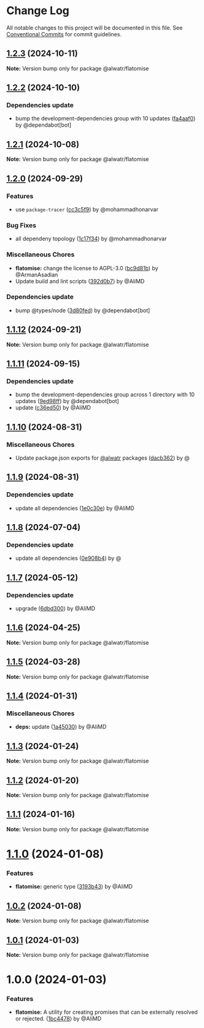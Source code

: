 # Change Log

All notable changes to this project will be documented in this file.
See [Conventional Commits](https://conventionalcommits.org) for commit guidelines.

## [1.2.3](https://github.com/Alwatr/nanolib/compare/@alwatr/flatomise@1.2.2...@alwatr/flatomise@1.2.3) (2024-10-11)

**Note:** Version bump only for package @alwatr/flatomise

## [1.2.2](https://github.com/Alwatr/nanolib/compare/@alwatr/flatomise@1.2.1...@alwatr/flatomise@1.2.2) (2024-10-10)

### Dependencies update

* bump the development-dependencies group with 10 updates ([fa4aaf0](https://github.com/Alwatr/nanolib/commit/fa4aaf04c907ecae06aa14000ce35216170c15ad)) by @dependabot[bot]

## [1.2.1](https://github.com/Alwatr/nanolib/compare/@alwatr/flatomise@1.2.0...@alwatr/flatomise@1.2.1) (2024-10-08)

**Note:** Version bump only for package @alwatr/flatomise

## [1.2.0](https://github.com/Alwatr/nanolib/compare/@alwatr/flatomise@1.1.12...@alwatr/flatomise@1.2.0) (2024-09-29)

### Features

* use `package-tracer` ([cc3c5f9](https://github.com/Alwatr/nanolib/commit/cc3c5f9c1a3d03f0d81b46835665f16a0426fd0d)) by @mohammadhonarvar

### Bug Fixes

* all dependeny topology ([1c17f34](https://github.com/Alwatr/nanolib/commit/1c17f349adf3e98e2a80ab2da4f0f81028dc9c5f)) by @mohammadhonarvar

### Miscellaneous Chores

* **flatomise:** change the license to AGPL-3.0 ([bc9d81b](https://github.com/Alwatr/nanolib/commit/bc9d81b7a3f62113559be6dbd002cf4f2e301583)) by @ArmanAsadian
* Update build and lint scripts ([392d0b7](https://github.com/Alwatr/nanolib/commit/392d0b71f446bce336b0256119a80f07aff794ba)) by @AliMD

### Dependencies update

* bump @types/node ([3d80fed](https://github.com/Alwatr/nanolib/commit/3d80fedaf720af792feb060c2f81c737ebb84e11)) by @dependabot[bot]

## [1.1.12](https://github.com/Alwatr/nanolib/compare/@alwatr/flatomise@1.1.11...@alwatr/flatomise@1.1.12) (2024-09-21)

**Note:** Version bump only for package @alwatr/flatomise

## [1.1.11](https://github.com/Alwatr/nanolib/compare/@alwatr/flatomise@1.1.10...@alwatr/flatomise@1.1.11) (2024-09-15)

### Dependencies update

* bump the development-dependencies group across 1 directory with 10 updates ([9ed98ff](https://github.com/Alwatr/nanolib/commit/9ed98ffd0668d5a36e255c82edab3af53bffda8f)) by @dependabot[bot]
* update ([c36ed50](https://github.com/Alwatr/nanolib/commit/c36ed50f68da2f5608ccd96119963a16cfacb4ce)) by @AliMD

## [1.1.10](https://github.com/Alwatr/nanolib/compare/@alwatr/flatomise@1.1.9...@alwatr/flatomise@1.1.10) (2024-08-31)

### Miscellaneous Chores

* Update package.json exports for [@alwatr](https://github.com/alwatr) packages ([dacb362](https://github.com/Alwatr/nanolib/commit/dacb362b145e3c51b4aba00ff643687a3fac11d2)) by @

## [1.1.9](https://github.com/Alwatr/nanolib/compare/@alwatr/flatomise@1.1.8...@alwatr/flatomise@1.1.9) (2024-08-31)

### Dependencies update

* update all dependencies ([1e0c30e](https://github.com/Alwatr/nanolib/commit/1e0c30e6a3a8e19deb5185814e24ab6c08dca573)) by @AliMD

## [1.1.8](https://github.com/Alwatr/nanolib/compare/@alwatr/flatomise@1.1.7...@alwatr/flatomise@1.1.8) (2024-07-04)

### Dependencies update

* update all dependencies ([0e908b4](https://github.com/Alwatr/nanolib/commit/0e908b476a6b976ec2447f864c8cafcbb8a0f099)) by @

## [1.1.7](https://github.com/Alwatr/nanolib/compare/@alwatr/flatomise@1.1.6...@alwatr/flatomise@1.1.7) (2024-05-12)

### Dependencies update

* upgrade ([6dbd300](https://github.com/Alwatr/nanolib/commit/6dbd300642c9bcc9e7d0b281e244bf1b06eb1c38)) by @AliMD

## [1.1.6](https://github.com/Alwatr/nanolib/compare/@alwatr/flatomise@1.1.5...@alwatr/flatomise@1.1.6) (2024-04-25)

**Note:** Version bump only for package @alwatr/flatomise

## [1.1.5](https://github.com/Alwatr/nanolib/compare/@alwatr/flatomise@1.1.4...@alwatr/flatomise@1.1.5) (2024-03-28)

**Note:** Version bump only for package @alwatr/flatomise

## [1.1.4](https://github.com/Alwatr/nanolib/compare/@alwatr/flatomise@1.1.3...@alwatr/flatomise@1.1.4) (2024-01-31)

### Miscellaneous Chores

* **deps:** update ([1a45030](https://github.com/Alwatr/nanolib/commit/1a450305440b710a300787d4ca24b1ed8c6a39d7)) by @AliMD

## [1.1.3](https://github.com/Alwatr/nanolib/compare/@alwatr/flatomise@1.1.2...@alwatr/flatomise@1.1.3) (2024-01-24)

**Note:** Version bump only for package @alwatr/flatomise

## [1.1.2](https://github.com/Alwatr/nanolib/compare/@alwatr/flatomise@1.1.1...@alwatr/flatomise@1.1.2) (2024-01-20)

**Note:** Version bump only for package @alwatr/flatomise

## [1.1.1](https://github.com/Alwatr/nanolib/compare/@alwatr/flatomise@1.1.0...@alwatr/flatomise@1.1.1) (2024-01-16)

**Note:** Version bump only for package @alwatr/flatomise

# [1.1.0](https://github.com/Alwatr/nanolib/compare/@alwatr/flatomise@1.0.2...@alwatr/flatomise@1.1.0) (2024-01-08)

### Features

- **flatomise:** generic type ([3193b43](https://github.com/Alwatr/nanolib/commit/3193b4378681ec7c840d6d7806dad041a1db7573)) by @AliMD

## [1.0.2](https://github.com/Alwatr/nanolib/compare/@alwatr/flatomise@1.0.1...@alwatr/flatomise@1.0.2) (2024-01-08)

**Note:** Version bump only for package @alwatr/flatomise

## [1.0.1](https://github.com/Alwatr/nanolib/compare/@alwatr/flatomise@1.0.0...@alwatr/flatomise@1.0.1) (2024-01-03)

**Note:** Version bump only for package @alwatr/flatomise

# 1.0.0 (2024-01-03)

### Features

- **flatomise:** A utility for creating promises that can be externally resolved or rejected. ([1bc4478](https://github.com/Alwatr/nanolib/commit/1bc4478327f156b5e45650590aea013590443723)) by @AliMD
